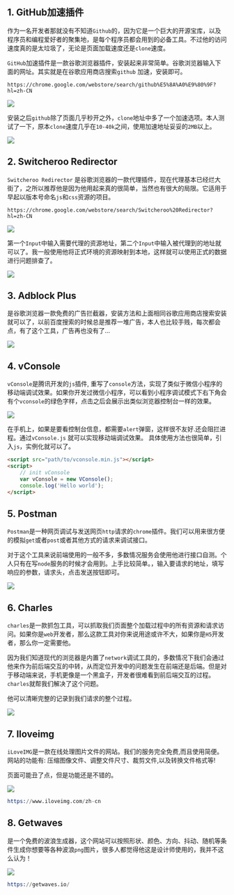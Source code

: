 ## 1. GitHub加速插件

作为一名开发者那就没有不知道```Github```的，因为它是一个巨大的开源宝库，以及程序员和编程爱好者的聚集地，是每个程序员都会用到的必备工具。不过他的访问速度真的是太垃圾了，无论是页面加载速度还是```clone```速度。

```GitHub```加速插件是一款谷歌浏览器插件，安装起来非常简单。谷歌浏览器输入下面的网址。其实就是在谷歌应用商店搜索```github``` 加速，安装即可。

```https://chrome.google.com/webstore/search/github%E5%8A%A0%E9%80%9F?hl=zh-CN```

![](https://p9-juejin.byteimg.com/tos-cn-i-k3u1fbpfcp/e31cb7d146404eb3b2c7c3b2949b06d3~tplv-k3u1fbpfcp-watermark.image)

安装之后```github```除了页面几乎秒开之外，```clone```地址中多了一个加速选项。本人测试了一下，原本```clone```速度几乎在```10-40k```之间，使用加速地址妥妥的```2MB```以上。

![](https://p3-juejin.byteimg.com/tos-cn-i-k3u1fbpfcp/0c15cfb5c7104b608d5205f2c1b42fc5~tplv-k3u1fbpfcp-watermark.image)


## 2. Switcheroo Redirector

```Switcheroo Redirector``` 是谷歌浏览器的一款代理插件，现在代理基本已经烂大街了，之所以推荐他是因为他用起来真的很简单，当然也有很大的局限。它适用于早起以版本号命名```js```和```css```资源的项目。

```https://chrome.google.com/webstore/search/Switcheroo%20Redirector?hl=zh-CN```

![](https://p6-juejin.byteimg.com/tos-cn-i-k3u1fbpfcp/bcf0ad3b1902435b9acb20651338e83e~tplv-k3u1fbpfcp-watermark.image)

第一个```Input```中输入需要代理的资源地址，第二个```Input```中输入被代理到的地址就可以了。我一般使用他将正式环境的资源映射到本地，这样就可以使用正式的数据进行问题排查了。

![](https://p9-juejin.byteimg.com/tos-cn-i-k3u1fbpfcp/d83740e1468f4040a468986eb98e3d26~tplv-k3u1fbpfcp-watermark.image)


## 3. Adblock Plus

是谷歌浏览器一款免费的广告拦截器，安装方法和上面相同谷歌应用商店搜索安装就可以了，以前百度搜索的时候总是推荐一堆广告，本人也比较手贱，每次都会点，有了这个工具，广告再也没有了...

![](https://p6-juejin.byteimg.com/tos-cn-i-k3u1fbpfcp/dd1c7af482be464ba3545560da9b4f0c~tplv-k3u1fbpfcp-watermark.image)

## 4. vConsole

```vConsole```是腾讯开发的```js```插件, 重写了```console```方法，实现了类似于微信小程序的移动端调试效果。如果你开发过微信小程序，可以看到小程序调试模式下右下角会有个```vconsole```的绿色字样，点击之后会展示出类似浏览器控制台一样的效果。

![](https://p6-juejin.byteimg.com/tos-cn-i-k3u1fbpfcp/6fb3e4daec28442b8cdf6a755a8b1355~tplv-k3u1fbpfcp-watermark.image)

在手机上，如果是要看控制台信息，都需要```alert```弹窗，这样很不友好.还会阻拦进程。通过```vConsole.js``` 就可以实现移动端调试效果。
具体使用方法也很简单，引入```js```，实例化就可以了。

```html
<script src="path/to/vconsole.min.js"></script>
<script>
    // init vConsole
    var vConsole = new VConsole();
    console.log('Hello world');
</script>
```

## 5. Postman

```Postman```是一种网页调试与发送网页```http```请求的```chrome```插件。我们可以用来很方便的模拟```get```或者```post```或者其他方式的请求来调试接口。

对于这个工具来说前端使用的一般不多，多数情况服务会使用他进行接口自测。个人只有在写```node```服务的时候才会用到。上手比较简单。，输入要请求的地址，填写响应的参数，请求头，点击发送按钮即可。

![](https://p3-juejin.byteimg.com/tos-cn-i-k3u1fbpfcp/4978c4c187af4d80bdc2f92fb4e09401~tplv-k3u1fbpfcp-watermark.image)

## 6. Charles

```charles```是一款抓包工具，可以抓取我们页面整个加载过程中的所有资源和请求访问。如果你是```web```开发者，那么这款工具对你来说用途或许不大，如果你是```H5```开发者，那么你一定需要他。

因为我们知道现代的浏览器是内置了```network```调试工具的，多数情况下我们会通过他来作为前后端交互的中转，从而定位开发中的问题发生在前端还是后端。但是对于移动端来说，手机更像是一个黑盒子，开发者很难看到前后端交互的过程。```charles```就帮我们解决了这个问题。

他可以清晰完整的记录到我们请求的整个过程。

![](https://p3-juejin.byteimg.com/tos-cn-i-k3u1fbpfcp/69c18f4e56bf442c82d5f4e30b8af16d~tplv-k3u1fbpfcp-watermark.image)

## 7. Iloveimg

```iLoveIMG```是一款在线处理图片文件的网站。我们的服务完全免费,而且使用简便。网站的功能有: 压缩图像文件、调整文件尺寸、裁剪文件,以及转换文件格式等!

页面可能丑了点，但是功能还是不错的。

![](https://p3-juejin.byteimg.com/tos-cn-i-k3u1fbpfcp/8ef800ff612f4cf7b040fe7978f2c310~tplv-k3u1fbpfcp-watermark.image)

```s
https://www.iloveimg.com/zh-cn
```

## 8. Getwaves

是一个免费的波浪生成器，这个网站可以按照形状、颜色、方向、抖动、随机等条件生成你想要等各种波浪```png```图片，很多人都觉得他这是设计师使用的，我并不这么认为！

![](https://p9-juejin.byteimg.com/tos-cn-i-k3u1fbpfcp/2c43711a5fb448de9f2c021415b17b01~tplv-k3u1fbpfcp-watermark.image)

```s
https://getwaves.io/
```
